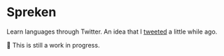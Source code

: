 # Spreken

Learn languages through Twitter. An idea that I [tweeted](https://twitter.com/ayanonagon/status/492333585848729600) a little while ago.

:construction: This is still a work in progress.

